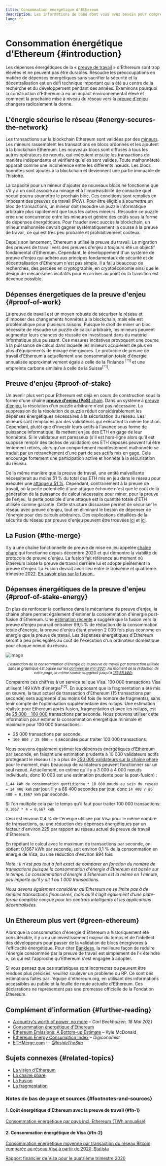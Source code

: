 ```yaml
---
title: Consommation énergétique d'Ethereum
description: Les informations de base dont vous avez besoin pour comprendre la consommation d'énergie d'Ethereum.
lang: fr
---
```


# Consommation énergétique d'Ethereum {#introduction}

Les dépenses énergétiques de la « [preuve de travail](/developers/docs/consensus-mechanisms/#proof-of-work) » d'Ethereum sont trop élevées et ne peuvent pas être durables. Résoudre les préoccupations en matière de dépenses énergétiques sans sacrifier la sécurité et la décentralisation est un défi technique important qui a été au centre de la recherche et du développement pendant des années. Examinons pourquoi la construction d'Ethereum a eu un impact environnemental élevé et comment la prochaine mise à niveau du réseau vers la [preuve d'enjeu](/developers/docs/consensus-mechanisms/pos) changera radicalement la donne.

## L'énergie sécurise le réseau {#energy-secures-the-network}

Les transactions sur la blockchain Ethereum sont validées par des [mineurs](/developers/docs/consensus-mechanisms/pow/mining). Les mineurs rassemblent les transactions en blocs ordonnés et les ajoutent à la blockchain Ethereum. Les nouveaux blocs sont diffusés à tous les autres opérateurs de nœuds, qui exécutent ensuite les transactions de manière indépendante et vérifient qu'elles sont valides. Toute malhonnêteté apparaît comme une incohérence entre les différents nœuds. Les blocs honnêtes sont ajoutés à la blockchain et deviennent une partie immuable de l'histoire.

La capacité pour un mineur d'ajouter de nouveaux blocs ne fonctionne que s'il y a un coût associé au minage et à l'imprévisibilité de connaitre quel noeud pourra soumettre le prochain bloc. Ces conditions sont remplies en imposant des preuves de travail (PoW). Pour être éligible à soumettre un bloc de transactions, un mineur doit résoudre un puzzle informatique arbitraire plus rapidement que tous les autres mineurs. Résoudre ce puzzle crée une concurrence entre les mineurs et génère des coûts sous la forme de dépenses énergétiques. Pour frauder avec succès la blockchain, un mineur malhonnête devrait gagner systématiquement la course à la preuve de travail, ce qui est très peu probable et prohibitivement coûteux.

Depuis son lancement, Ethereum a utilisé la preuve du travail. La migration des preuves de travail vers des preuves d'enjeu a toujours été un objectif fondamental d'Ethereum. Cependant, le développement d'un système de preuve d'enjeu qui adhère aux principes fondamentaux de sécurité et de décentralisation d'Ethereum n'est pas simple. Il a fallu beaucoup de recherches, des percées en cryptographie, en cryptoéconomie ainsi que le design de mécanismes incitatifs pour en arriver au point où la transition est devenue possible.

## Dépenses énergetiques de la preuve d'enjeu {#proof-of-work}

La preuve de travail est un moyen robuste de sécuriser le réseau et d'imposer des changements honnêtes à la blockchain, mais elle est problématique pour plusieurs raisons. Puisque le droit de miner un bloc nécessite de résoudre un puzzle de calcul arbitraire, les mineurs peuvent augmenter leurs chances de réussite en investissant dans du matériel informatique plus puissant. Ces mesures incitatives provoquent une course à la puissance de calcul dans laquelle les mineurs acquièrent de plus en plus d’équipements de minage énergivores. Le protocole de preuve de travail d'Ethereum a actuellement une consommation totale d'énergie annualisée approximativement égale à celle de la Finlande <sup>[^1]</sup> et une empreinte carbone similaire à celle de la Suisse<sup>[^1]</sup>.

## Preuve d'enjeu {#proof-of-stake}

Un avenir plus vert pour Ethereum est déjà en cours de construction sous la forme d'une chaîne [**preuve d'enjeu (PoS)** chain](/upgrades/beacon-chain/). Dans un système à [preuve d'enjeu](/developers/docs/consensus-mechanisms/pos/), la résolution d'un puzzle arbitraire n'est pas nécessaire. La suppression de la résolution de puzzle réduit considérablement les dépenses énergétiques nécessaires à la sécurisation du réseau. Les mineurs sont remplacés par des validateurs qui exécutent la même fonction. Cependant, plutôt que d'investir leurs actifs à l'avance sous forme de puissance informatique, ils mettent en jeu des ETH en gage de leur honnêteté. Si le validateur est paresseux (s'il est hors-ligne alors qu'il est supposé remplir des tâches de validation) ses ETH déposés peuvent lui être lentement retirés, alors qu'un comportement manifestement malhonnête se traduit par un retranchement d'une part de ses actifs mis en gage. Cela encourage fortement une participation active et honnête à la sécurisation du réseau.

De la même manière que la preuve de travail, une entité malveillante nécessiterait au moins 51 % du total des ETH mis en jeu dans le réseau pour exécuter une [attaque à 51 %](/glossary/#51-attack). Cependant, contrairement à la preuve de travail, où la perte potentielle d'une attaque échouée n'est que le coût de la génération de la puissance de calcul nécessaire pour miner, pour la preuve de l'enjeu, la perte possible d'une attaque est la quantité totale d'ETH utilisée comme garantie. Cette structure dissuasive permet de sécuriser le réseau avec preuve d'enjeu, tout en éliminant le besoin de dépenser de l'énergie pour des calculs arbitraires. Des explications détaillées de la sécurité du réseau par preuve d'enjeu peuvent être trouvées [ici](/developers/docs/consensus-mechanisms/pos/) et [ici](https://vitalik.ca/general/2017/12/31/pos_faq.html).

## La Fusion {#the-merge}

Il y a une chaîne fonctionnelle de preuve de mise en jeu appelée [chaîne phare](/upgrades/beacon-chain/) qui fonctionne depuis décembre 2020 et qui démontre la viabilité du protocole de preuve d'enjeu. La fusion fait référence au moment où Ethereum laisse la preuve de travail derrière lui et adopte pleinement la preuve d'enjeu. La Fusion devrait avoir lieu entre le troisième et quatrième trimestre 2022. [En savoir plus sur la fusion.](/upgrades/merge/).

## Dépenses énergétiques de la preuve d'enjeu {#proof-of-stake-energy}

En plus de renforcer la confiance dans le mécanisme de preuve d'enjeu, la chaîne phare permet également d'estimer la consommation d'énergie post-fusion d'Ethereum. Une [estimation récente](https://blog.ethereum.org/2021/05/18/country-power-no-more/) a suggéré que la fusion vers la preuve d'enjeu pourrait entraîner 99,5 % de réduction de la consommation totale d'énergie, la preuve d'enjeu étant environ 2 000 fois plus économe en énergie que la preuve de travail. Les dépenses énergétiques d'Ethereum seront à peu près égales au coût de l'exécution d'un ordinateur domestique pour chaque noeud du réseau.

![image](energy_use_per_transaction.png)

<p style="text-align: center;"><small><i>L'estimation de la consommation d'énergie de la preuve de travail par transaction utilisée dans le graphique est basée sur les <a href="https://blog.ethereum.org/2021/05/18/country-power-no-more/" target="_blank" rel="noopener noreferrer">données de mai 2021</a>. Au moment de la rédaction de cette page, la même source suggérait jusqu'à <a href="https://digiconomist.net/ethereum-energy-consumption" target="_blank" rel="noopener noreferrer">175,56 kWh</a></i></small></p>

Comparons ces chiffres à un service tel que Visa. 100 000 transactions Visa utilisent 149 kWh d'énergie<sup>[^2]</sup>. En supposant que la fragmentation a été mis en œuvre, la taux actuel de transaction d'Ethereum (15 transactions par seconde) sera augmenté d'au moins 64 fois (le nombre de fragments), sans tenir compte de l'optimisation supplémentaire des rollups. Une estimation réaliste pour Ethereum après fusion, fragmentation et avec les rollups, est de [25 000 - 100 000](https://twitter.com/VitalikButerin/status/1312905884549300224?s=20) transactions par seconde. Nous pouvons utiliser cette information pour estimer la consommation énergétique minimale et maximale pour 100 000 transactions.

- 25 000 transactions par seconde.
- `100 000 / 25 000 = 4` secondes pour traiter 100 000 transactions.

Nous pouvons également estimer les dépenses énergétiques d'Ethereum par seconde, en faisant une estimation prudente à 10 000 validateurs actifs protègeant le réseau (il y a plus de [250 000 validateurs sur la chaîne phare](https://beaconscan.com/) pour le moment, mais beaucoup de validateurs peuvent fonctionner sur un seul nœud. Actuellement, on estime qu'il y a 3 000 à 4 000 nœuds individuels, donc 10 000 est une estimation prudente pour la post-fusion) :

`1,44 kWh de consommation quotidienne * 10 000 nœuds au sein du réseau = 14 400 kWh` par jour. Il y a 86 400 secondes par jour, donc `14 400 / 86 400 = 0,1667 kWh` par seconde.

Si l'on multiplie cela par le temps qu'il faut pour traiter 100 000 transactions: `0,1667 * 4 = 0,667 kWh`.

Ceci est environ 0,4 % de l'énergie utilisée par Visa pour le même nombre de transactions, ou une réduction des dépenses énergétiques par un facteur d'environ 225 par rapport au réseau actuel de preuve de travail d'Ethereum.

En répétant le calcul avec le maximum de transactions par seconde, on obtient 0,1667 kWh par seconde, soit environ 0,1 % de la consommation en énergie de Visa, ou une réduction d'environ 894 fois.

_Note : Il n'est pas tout à fait exact de comparer en fonction du nombre de transactions puisque la consommation d'énergie d'Ethereum est basée sur le temps. La consommation d'énergie d'Ethereum est la même en 1 minute, peu importe qu'il y ait 1 ou 1 000 transactions._

_Nous devons également considérer qu'Ethereum ne se limite pas à de simples transactions financières, mais qu'il s'agit également d'une plate-forme complète conçue pour les contrats intelligents et les applications décentralisées._

## Un Ethereum plus vert {#green-ethereum}

Alors que la consommation d'énergie d'Ethereum a historiquement été considérable, il y a eu un investissement majeur du temps et de l'intellect des développeurs pour passer de la validation de blocs énergivores à l'efficacité énergétique. Pour citer [Bankless](http://podcast.banklesshq.com/), la meilleure façon de réduire l'énergie consommée par la preuve de travail est simplement de l'« éteindre », ce qui est l'approche qu'Ethereum s'est engagée à adopter.

<InfoBanner emoji=":evergreen_tree:">
  Si vous pensez que ces statistiques sont incorrectes ou peuvent être rendues plus précises, veuillez soulever un problème ou RP. Ce sont des estimations faites par l'équipe d'ethereum.org, en utilisant des informations accessibles au public et la feuille de route actuelle d'Ethereum. Ces déclarations ne représentent pas une promesse officielle de la Fondation Ethereum. 
</InfoBanner>

## Complément d'information {#further-reading}

- [A country's worth of power, no more](https://blog.ethereum.org/2021/05/18/country-power-no-more/) – _Carl Beekhuizen, 18 Mai 2021_
- [Consommation énergétique d'Ethereum](https://mirror.xyz/jmcook.eth/ODpCLtO4Kq7SCVFbU4He8o8kXs418ZZDTj0lpYlZkR8)
- [Ethereum Emissions: A Bottom-up Estimate](https://kylemcdonald.github.io/ethereum-emissions/) – Kyle McDonald\_
- [Ethereum Energy Consumption Index](https://digiconomist.net/ethereum-energy-consumption/) – _Digiconomist_
- [ETHMerge.com](https://ethmerge.com/) — _[@InsideTheSim](https://twitter.com/InsideTheSim)_

## Sujets connexes {#related-topics}

- [La vision d'Ethereum](/upgrades/vision/)
- [La chaîne phare](/upgrades/beacon-chain)
- [La Fusion](/upgrades/merge/)
- [La fragmentation](/upgrades/beacon-chain/)

### Notes de bas de page et sources {#footnotes-and-sources}

#### 1. Coût énergétique d'Ethereum avec la preuve de travail {#fn-1}

[Consommation énergétique par pays incl. Ethereum (TWh annualisé)](https://digiconomist.net/ethereum-energy-consumption)

#### 2. Consommation énergétique de Visa {#fn-2}

[Consommation énergétique moyenne par transaction du réseau Bitcoin comparée au réseau Visa à partir de 2020, Statista](https://www.statista.com/statistics/881541/bitcoin-energy-consumption-transaction-comparison-visa/)

[Rapport financier de Visa pour le quatrième trimestre 2020](https://s1.q4cdn.com/050606653/files/doc_financials/2020/q4/Visa-Inc.-Q4-2020-Operational-Performance-Data.pdf)

